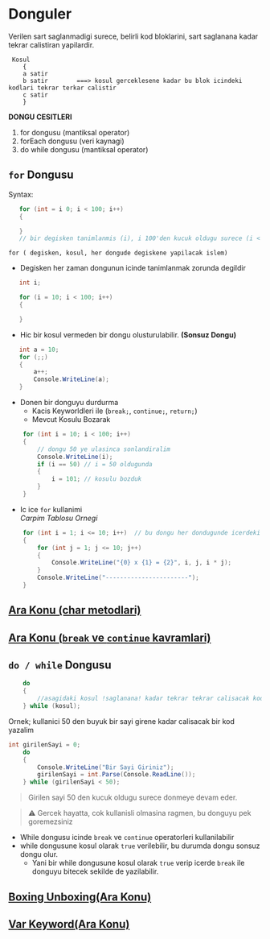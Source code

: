 # Donguler
Verilen sart saglanmadigi surece, belirli kod bloklarini, sart saglanana kadar tekrar calistiran yapilardir.
```
 Kosul
    {
    a satir
    b satir        ===> kosul gerceklesene kadar bu blok icindeki kodlari tekrar terkar calistir
    c satir
    }
```
 **DONGU CESITLERI**
 1. for dongusu (mantiksal operator)
 2. forEach dongusu (veri kaynagi)
 3. do while dongusu (mantiksal operator)

 ## `for` Dongusu

 Syntax:
 ```C#
    for (int = i 0; i < 100; i++)  
    {

    }
    // bir degisken tanimlanmis (i), i 100'den kucuk oldugu surece (i < 100), asagidaki kod blogunu calistir, her tekrarda i'yi bir arttir (i++)
 ``` 
 `for ( degisken, kosul, her dongude degiskene yapilacak islem)`

 * Degisken her zaman dongunun icinde tanimlanmak zorunda degildir
 ```C#
    int i;

    for (i = 10; i < 100; i++)
    {

    }
 ```
 * Hic bir kosul vermeden bir dongu olusturulabilir. **(Sonsuz Dongu)**
 ```C#
    int a = 10;
    for (;;)
    {
        a++;
        Console.WriteLine(a);
    }
 ```
* Donen bir donguyu durdurma 
    * Kacis Keyworldleri ile (`break;`, `continue;`, `return;`)
    * Mevcut Kosulu Bozarak
```C#
    for (int i = 10; i < 100; i++)
    {
        // dongu 50 ye ulasinca sonlandiralim
        Console.WriteLine(i);
        if (i == 50) // i = 50 oldugunda
        {
            i = 101; // kosulu bozduk
        }
    }
```

* Ic ice `for` kullanimi
\
*Carpim Tablosu Ornegi*
```C#
    for (int i = 1; i <= 10; i++)  // bu dongu her dondugunde icerdeki dongu 10 kere donecek. 
    {
        for (int j = 1; j <= 10; j++)
        {
            Console.WriteLine("{0} x {1} = {2}", i, j, i * j);
        }
        Console.WriteLine("-----------------------");
    }
```
## [Ara Konu (char metodlari)](README(char-metodlari).md)

## [Ara Konu (`break` ve `continue` kavramlari)](README(break-continue).md)

 ## `do / while` Dongusu
```C#
    do
    {
        //asagidaki kosul !saglanana! kadar tekrar tekrar calisacak kod blogu
    } while (kosul);
```

Ornek; kullanici 50 den buyuk bir sayi girene kadar calisacak bir kod yazalim
```C#
int girilenSayi = 0;
    do
    {
        Console.WriteLine("Bir Sayi Giriniz");
        girilenSayi = int.Parse(Console.ReadLine());
    } while (girilenSayi < 50);
```
> Girilen sayi 50 den kucuk oldugu surece donmeye devam eder.

> :warning: Gercek hayatta, cok kullanisli olmasina ragmen, bu donguyu pek goremezsiniz 

* While dongusu icinde `break` ve `continue` operatorleri kullanilabilir
* while dongusune kosul olarak `true` verilebilir, bu durumda dongu sonsuz dongu olur. 
    * Yani bir while dongusune kosul olarak `true` verip icerde `break` ile donguyu bitecek sekilde de yazilabilir.

## [Boxing Unboxing(Ara Konu)](Readme(boxing-unboxing.md))
## [Var Keyword(Ara Konu)](README(var-keyword).md)